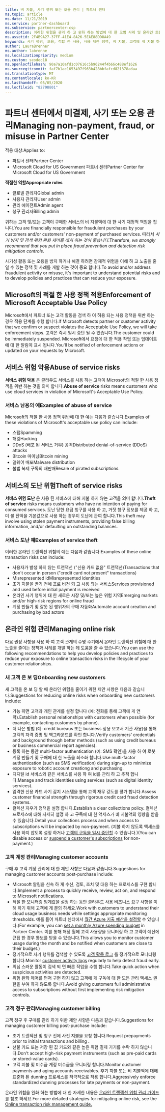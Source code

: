 ```yaml
---
title: 비 지불, 사기 행위 또는 오용 관리 | 파트너 센터
ms.topic: article
ms.date: 11/21/2019
ms.service: partner-dashboard
ms.subservice: partnercenter-csp
description: 이러한 위험을 관리 하 고 완화 하는 방법에 대 한 모범 사례 및 온라인 트랜잭션과 관련 된 다양 한 유형의 위험에 대해 알아 두는 것이 중요 합니다.
ms.assetid: 2F4B9A27-37FF-41E4-8A26-5EAE88DD8A49
keywords: 사기 행위, 오용, 적합 한 사용, 사용 제한 정책, 비 지불, 고객에 게 지불 하지 않음, 온라인 위험, 서비스 도용, 서비스 남용, 구독 일시 중단
author: LauraBrenner
ms.author: labrenne
ms.localizationpriority: medium
ms.custom: seodec18
ms.openlocfilehash: 90a7a10afd1c07616c5b96244f4b66c488ef1626
ms.sourcegitcommit: faf7b1ac1653497f963b428bbfafcd821378adaa
ms.translationtype: MT
ms.contentlocale: ko-KR
ms.lasthandoff: 05/05/2020
ms.locfileid: "82798801"
---
```

# <a name="managing-non-payment-fraud-or-misuse-in-partner-center"></a><span data-ttu-id="4b4be-104">파트너 센터에서 미결제, 사기 또는 오용 관리</span><span class="sxs-lookup"><span data-stu-id="4b4be-104">Managing non-payment, fraud, or misuse in Partner Center</span></span>

<span data-ttu-id="4b4be-105">적용 대상:</span><span class="sxs-lookup"><span data-stu-id="4b4be-105">Applies to:</span></span>

- <span data-ttu-id="4b4be-106">파트너 센터</span><span class="sxs-lookup"><span data-stu-id="4b4be-106">Partner Center</span></span>
- <span data-ttu-id="4b4be-107">Microsoft Cloud for US Government 파트너 센터</span><span class="sxs-lookup"><span data-stu-id="4b4be-107">Partner Center for Microsoft Cloud for US Government</span></span>

<span data-ttu-id="4b4be-108">**적절한 역할**</span><span class="sxs-lookup"><span data-stu-id="4b4be-108">**Appropriate roles**</span></span>
-   <span data-ttu-id="4b4be-109">글로벌 관리자</span><span class="sxs-lookup"><span data-stu-id="4b4be-109">Global admin</span></span>
-   <span data-ttu-id="4b4be-110">사용자 관리자</span><span class="sxs-lookup"><span data-stu-id="4b4be-110">User admin</span></span>
-   <span data-ttu-id="4b4be-111">관리 에이전트</span><span class="sxs-lookup"><span data-stu-id="4b4be-111">Admin agent</span></span>
-   <span data-ttu-id="4b4be-112">청구 관리자</span><span class="sxs-lookup"><span data-stu-id="4b4be-112">Billing admin</span></span>

<span data-ttu-id="4b4be-113">귀하는 고객 및/또는 고객이 구매한 서비스의 비 지불액에 대 한 사기 재정적 책임을 집니다.</span><span class="sxs-lookup"><span data-stu-id="4b4be-113">You are financially responsible for fraudulent purchases by your customers and/or customers' non-payment of purchased services.</span></span> <span data-ttu-id="4b4be-114">따라서 *사기 방지 및 검색 위험 완화 제어를 배치 하는 것이 좋습니다*.</span><span class="sxs-lookup"><span data-stu-id="4b4be-114">Therefore, *we strongly recommend that you put in place fraud prevention and detection risk mitigation controls*.</span></span>

<span data-ttu-id="4b4be-115">사기성 활동 또는 오용을 방지 하거나 해결 하려면 잠재적 위험을 이해 하 고 노출을 줄일 수 있는 정책 및 사례를 개발 하는 것이 중요 합니다.</span><span class="sxs-lookup"><span data-stu-id="4b4be-115">To avoid and/or address fraudulent activity or misuse, it's important to understand potential risks and to develop policies and practices that can reduce your exposure.</span></span>

## <a name="enforcement-of-microsoft-acceptable-use-policy"></a><span data-ttu-id="4b4be-116">Microsoft의 적절 한 사용 정책 적용</span><span class="sxs-lookup"><span data-stu-id="4b4be-116">Enforcement of Microsoft Acceptable Use Policy</span></span>

<span data-ttu-id="4b4be-117">Microsoft에서 파트너 또는 고객 활동을 검색 하 여 허용 되는 사용 정책을 위반 하는 경우 적용 단계를 수행 합니다.</span><span class="sxs-lookup"><span data-stu-id="4b4be-117">If Microsoft detects partner or customer activity that we confirm or suspect violates the Acceptable Use Policy, we will take enforcement steps.</span></span> <span data-ttu-id="4b4be-118">고객은 즉시 일시 중단 될 수 있습니다.</span><span class="sxs-lookup"><span data-stu-id="4b4be-118">The customer could be immediately suspended.</span></span> <span data-ttu-id="4b4be-119">Microsoft에서 요청에 대 한 적용 작업 또는 업데이트에 대 한 알림이 표시 됩니다.</span><span class="sxs-lookup"><span data-stu-id="4b4be-119">You'll be notified of enforcement actions or updated on your requests by Microsoft.</span></span>

## <a name="abuse-of-service-risks"></a><span data-ttu-id="4b4be-120">서비스 위험 악용</span><span class="sxs-lookup"><span data-stu-id="4b4be-120">Abuse of service risks</span></span>

<span data-ttu-id="4b4be-121">**서비스 위험 악용** 은 클라우드 서비스를 사용 하는 고객이 Microsoft의 적절 한 사용 정책을 위반 하는 것을 의미 합니다.</span><span class="sxs-lookup"><span data-stu-id="4b4be-121">**Abuse of service** risks means customers who use cloud services in violation of Microsoft's Acceptable Use Policy.</span></span>

### <a name="examples-of-abuse-of-service"></a><span data-ttu-id="4b4be-122">서비스 남용의 예</span><span class="sxs-lookup"><span data-stu-id="4b4be-122">Examples of abuse of service</span></span>

<span data-ttu-id="4b4be-123">Microsoft의 적절 한 사용 정책 위반에 대 한 예는 다음과 같습니다.</span><span class="sxs-lookup"><span data-stu-id="4b4be-123">Examples of these violations of Microsoft's acceptable use policy can include:</span></span>

- <span data-ttu-id="4b4be-124">스팸</span><span class="sxs-lookup"><span data-stu-id="4b4be-124">Spamming</span></span>
- <span data-ttu-id="4b4be-125">해킹</span><span class="sxs-lookup"><span data-stu-id="4b4be-125">Hacking</span></span>
- <span data-ttu-id="4b4be-126">DDoS (배포 된 서비스 거부) 공격</span><span class="sxs-lookup"><span data-stu-id="4b4be-126">Distributed denial-of-service (DDoS) attacks</span></span>
- <span data-ttu-id="4b4be-127">Bitcoin 마이닝</span><span class="sxs-lookup"><span data-stu-id="4b4be-127">Bitcoin mining</span></span>
- <span data-ttu-id="4b4be-128">맬웨어 배포</span><span class="sxs-lookup"><span data-stu-id="4b4be-128">Malware distribution</span></span>
- <span data-ttu-id="4b4be-129">불법 복제 구독의 재판매</span><span class="sxs-lookup"><span data-stu-id="4b4be-129">Resale of pirated subscriptions</span></span>

## <a name="theft-of-service-risks"></a><span data-ttu-id="4b4be-130">서비스의 도난 위험</span><span class="sxs-lookup"><span data-stu-id="4b4be-130">Theft of service risks</span></span>

<span data-ttu-id="4b4be-131">**서비스 위험 도난** 은 사용 된 서비스에 대해 지불 하지 않는 고객을 의미 합니다.</span><span class="sxs-lookup"><span data-stu-id="4b4be-131">**Theft of service** risks means customers who have no intention of paying for consumed services.</span></span> <span data-ttu-id="4b4be-132">도난 당한 요금 청구를 사용 하 고, 거짓 청구 정보를 제공 하 고, 미 불 잔액을 기본값으로 사용 하는 경우이 도난에 관여 합니다.</span><span class="sxs-lookup"><span data-stu-id="4b4be-132">This theft may involve using stolen payment instruments, providing false billing information, and/or defaulting on outstanding balances.</span></span>

### <a name="examples-of-service-theft"></a><span data-ttu-id="4b4be-133">서비스 도난 예</span><span class="sxs-lookup"><span data-stu-id="4b4be-133">Examples of service theft</span></span>

<span data-ttu-id="4b4be-134">이러한 온라인 트랜잭션 위험의 예는 다음과 같습니다.</span><span class="sxs-lookup"><span data-stu-id="4b4be-134">Examples of these online transaction risks can include:</span></span>

- <span data-ttu-id="4b4be-135">사용자가 발생 하지 않는 트랜잭션 ("신용 카드 없음" 트랜잭션)</span><span class="sxs-lookup"><span data-stu-id="4b4be-135">Transactions that don't occur in person ("credit card not present" transactions)</span></span>
- <span data-ttu-id="4b4be-136">Misrepresented id</span><span class="sxs-lookup"><span data-stu-id="4b4be-136">Misrepresented identities</span></span>
- <span data-ttu-id="4b4be-137">초기 지불을 받기 전에 프로 비전 되 고 사용 되는 서비스</span><span class="sxs-lookup"><span data-stu-id="4b4be-137">Services provisioned and used before initial payment is received</span></span>
- <span data-ttu-id="4b4be-138">온라인 사기 행위에 대 한 새로운 시장 및/또는 높은 위험 지역</span><span class="sxs-lookup"><span data-stu-id="4b4be-138">Emerging markets and/or high-risk regions for online fraud</span></span>
- <span data-ttu-id="4b4be-139">계정 만들기 및 잘못 된 행위자의 구매 자동화</span><span class="sxs-lookup"><span data-stu-id="4b4be-139">Automate account creation and purchasing by bad actors</span></span>

## <a name="managing-online-risk"></a><span data-ttu-id="4b4be-140">온라인 위험 관리</span><span class="sxs-lookup"><span data-stu-id="4b4be-140">Managing online risk</span></span>

<span data-ttu-id="4b4be-141">다음 권장 사항을 사용 하 여 고객 관계의 수명 주기에서 온라인 트랜잭션 위험에 대 한 노출을 줄이는 정책과 사례를 개발 하는 데 도움을 줄 수 있습니다.</span><span class="sxs-lookup"><span data-stu-id="4b4be-141">You can use the following recommendations to help you develop policies and practices to reduce your exposure to online transaction risks in the lifecycle of your customer relationships.</span></span>

### <a name="onboarding-new-customers"></a><span data-ttu-id="4b4be-142">새 고객 온 보 딩</span><span class="sxs-lookup"><span data-stu-id="4b4be-142">Onboarding new customers</span></span>

<span data-ttu-id="4b4be-143">새 고객을 온 보 딩 할 때 온라인 위험을 줄이기 위한 제안 사항은 다음과 같습니다.</span><span class="sxs-lookup"><span data-stu-id="4b4be-143">Suggestions for reducing online risks when onboarding new customers include:</span></span>

- <span data-ttu-id="4b4be-144">가능 하면 고객과 개인 관계를 설정 합니다 (예: 전화를 통해 고객에 게 연락).</span><span class="sxs-lookup"><span data-stu-id="4b4be-144">Establish personal relationships with customers when possible (for example, contacting customers by phone).</span></span>
- <span data-ttu-id="4b4be-145">더 나은 방법 (예: credit bureaus 또는 business 상용 보고서 기관 사용)을 통해 고객의 자격 증명 및 백그라운드를 확인 합니다.</span><span class="sxs-lookup"><span data-stu-id="4b4be-145">Verify customers' credentials and background through better methods (such as using credit bureaus or business commercial report agencies).</span></span>
- <span data-ttu-id="4b4be-146">등록 하는 동안 multi-factor authentication (예: SMS 확인)을 사용 하 여 로봇 계정 만들기 및 구매에 대 한 노출을 최소화 합니다.</span><span class="sxs-lookup"><span data-stu-id="4b4be-146">Use multi-factor authentication (such as SMS verification) during sign-up to minimize exposure to robotic account creationg and purchasing.</span></span>
- <span data-ttu-id="4b4be-147">디지털 id 서비스와 같은 서비스를 사용 하 여 id를 관리 하 고 추적 합니다.</span><span class="sxs-lookup"><span data-stu-id="4b4be-147">Manage and track identities using services (such as digital identity services).</span></span>
- <span data-ttu-id="4b4be-148">엄격한 신용 카드 사기 감지 시스템을 통해 고객 재무 강도를 평가 합니다.</span><span class="sxs-lookup"><span data-stu-id="4b4be-148">Assess customer financial strength through rigorous credit card fraud detection systems.</span></span>
- <span data-ttu-id="4b4be-149">컬렉션 지우기 정책을 설정 합니다.</span><span class="sxs-lookup"><span data-stu-id="4b4be-149">Establish a clear collections policy.</span></span> <span data-ttu-id="4b4be-150">컬렉션 프로세스에 대해 자세히 설명 하 고 구독에 대 한 액세스가 비 지불액의 영향을 받을 수 있습니다.</span><span class="sxs-lookup"><span data-stu-id="4b4be-150">Detail your collections process and when access to subscriptions will be impacted by non-payment.</span></span> <span data-ttu-id="4b4be-151">(지불 하지 않도록 액세스를 사용 하지 않도록 설정 하거나 [고객의 구독을 일시 중단할](suspend-a-subscription.md) 수 있습니다.)</span><span class="sxs-lookup"><span data-stu-id="4b4be-151">(You can disable access or [suspend a customer's subscriptions](suspend-a-subscription.md) for non-payment.)</span></span>

### <a name="managing-customer-accounts"></a><span data-ttu-id="4b4be-152">고객 계정 관리</span><span class="sxs-lookup"><span data-stu-id="4b4be-152">Managing customer accounts</span></span>

<span data-ttu-id="4b4be-153">구매 후 고객 계정 관리에 대 한 제안 사항은 다음과 같습니다.</span><span class="sxs-lookup"><span data-stu-id="4b4be-153">Suggestions for managing customer accounts post-purchase include:</span></span>

- <span data-ttu-id="4b4be-154">Microsoft 알림을 신속 하 게 수신, 검토, 조치 및 대응 하는 프로세스를 구현 합니다.</span><span class="sxs-lookup"><span data-stu-id="4b4be-154">Implement a process to quickly receive, review, act on, and respond to Microsoft notifications.</span></span>
- <span data-ttu-id="4b4be-155">적절 한 모니터링 임계값을 설정 하는 동안 클라우드 사용 비즈니스 요구 사항을 이해 하기 위해 고객에 게 문의 하세요.</span><span class="sxs-lookup"><span data-stu-id="4b4be-155">Work with customers to understand their cloud usage business needs while settings appropriate monitoring thresholds.</span></span> <span data-ttu-id="4b4be-156">예를 들어 파트너 센터에서 [월간 Azure 지출 예산을 설정할](set-an-azure-spending-budget-for-your-customers.md) 수 있습니다.</span><span class="sxs-lookup"><span data-stu-id="4b4be-156">(For example, you can [set a monthly Azure spending budget](set-an-azure-spending-budget-for-your-customers.md) in Partner Center.</span></span> <span data-ttu-id="4b4be-157">이를 통해 해당 월에 고객 사용량을 모니터링 하 고 고객이 예산에 근접 한 경우 통보를 받을 수 있습니다.</span><span class="sxs-lookup"><span data-stu-id="4b4be-157">This allows you to monitor customer usage during the month and be notified when customers are close to their budget.)</span></span>
- <span data-ttu-id="4b4be-158">정기적으로 사기 행위를 검색할 수 있도록 [고객 활동 로그](activity-logs.md) 를 정기적으로 모니터링 합니다.</span><span class="sxs-lookup"><span data-stu-id="4b4be-158">Monitor [customer activity logs](activity-logs.md) regularly to help detect fraud early.</span></span>
- <span data-ttu-id="4b4be-159">의심 스러운 활동이 검색 되 면 빠른 작업을 수행 합니다.</span><span class="sxs-lookup"><span data-stu-id="4b4be-159">Take quick action when suspicious activities are detected.</span></span>
- <span data-ttu-id="4b4be-160">위험 완화 제어를 먼저 구현 하지 않고 고객에 게 구독에 대 한 모든 관리 액세스 권한을 부여 하지 않도록 합니다.</span><span class="sxs-lookup"><span data-stu-id="4b4be-160">Avoid giving customers full administrative access to subscriptions without first implementing risk mitigation controls.</span></span>

### <a name="managing-customer-billing"></a><span data-ttu-id="4b4be-161">고객 청구 관리</span><span class="sxs-lookup"><span data-stu-id="4b4be-161">Managing customer billing</span></span>

<span data-ttu-id="4b4be-162">고객 청구 후 구매를 관리 하기 위한 제안 사항은 다음과 같습니다.</span><span class="sxs-lookup"><span data-stu-id="4b4be-162">Suggestions for managing customer billing post-purchase include:</span></span>

- <span data-ttu-id="4b4be-163">초기 트랜잭션 및 청구 전에 사전 지불을 요청 합니다.</span><span class="sxs-lookup"><span data-stu-id="4b4be-163">Request prepayments prior to initial transactions and billing .</span></span>
- <span data-ttu-id="4b4be-164">선불 카드 또는 저장 된 값 카드와 같은 높은 위험 결제 기기를 수락 하지 않습니다.</span><span class="sxs-lookup"><span data-stu-id="4b4be-164">Don't accept high-risk payment instruments (such as pre-paid cards or stored-value cards).</span></span>
- <span data-ttu-id="4b4be-165">고객 지불 및 미수금 계정 미수금을 모니터링 합니다.</span><span class="sxs-lookup"><span data-stu-id="4b4be-165">Monitor customer payments and aging accounts receivables.</span></span> <span data-ttu-id="4b4be-166">후기 지불 또는 비 지불액에 대해 표준화 된 dunning 프로세스를 적극적으로 적용 합니다.</span><span class="sxs-lookup"><span data-stu-id="4b4be-166">Aggressively enforce standardized dunning processes for late payments or non-payment.</span></span>

<span data-ttu-id="4b4be-167">온라인 위험을 완화 하는 방법에 대 한 자세한 내용은 [온라인 트랜잭션 위험 관리 가이드](https://assets.windowsphone.com/7d885238-e13b-4f10-a682-3d5adacd2859/CSP-PartnerRiskGuide-APSFinal_InvariantCulture_Default.zip) 를 참조 하세요.</span><span class="sxs-lookup"><span data-stu-id="4b4be-167">For more detailed strategies for mitigating online risk, see the [Online transaction risk management guide.](https://assets.windowsphone.com/7d885238-e13b-4f10-a682-3d5adacd2859/CSP-PartnerRiskGuide-APSFinal_InvariantCulture_Default.zip)</span></span>
